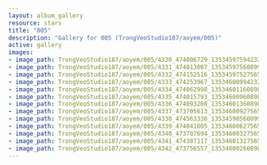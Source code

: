 ```yaml
---
layout: album_gallery
resource: stars
title: "005"
description: "Gallery for 005 (TrongVeoStudio187/aoyem/005)"
active: gallery
images:
- image_path: TrongVeoStudio187/aoyem/005/4330_474006729_1353459759423244_365437888872454504_n.jpg
- image_path: TrongVeoStudio187/aoyem/005/4331_474013007_1353459756089911_4428734766896577789_n.jpg
- image_path: TrongVeoStudio187/aoyem/005/4332_474152516_1353459752756578_7859803098202068765_n.jpg
- image_path: TrongVeoStudio187/aoyem/005/4333_474253967_1353460099423210_6241364433909054927_n.jpg
- image_path: TrongVeoStudio187/aoyem/005/4334_474062998_1353460116089875_4510996561222829005_n.jpg
- image_path: TrongVeoStudio187/aoyem/005/4335_474015793_1353460096089877_6717067271337764861_n.jpg
- image_path: TrongVeoStudio187/aoyem/005/4336_474093208_1353460136089873_8005103370283828746_n.jpg
- image_path: TrongVeoStudio187/aoyem/005/4337_473705613_1353460092756544_5097553589712231907_n.jpg
- image_path: TrongVeoStudio187/aoyem/005/4338_474563338_1353459856089901_8065475149785435728_n.jpg
- image_path: TrongVeoStudio187/aoyem/005/4339_474041605_1353460062756547_5589475140394367157_n.jpg
- image_path: TrongVeoStudio187/aoyem/005/4340_473707694_1353460032756550_5931803231624194605_n.jpg
- image_path: TrongVeoStudio187/aoyem/005/4341_474387117_1353460132756540_6547703055066267884_n.jpg
- image_path: TrongVeoStudio187/aoyem/005/4342_473756557_1353460026089884_807572040961538726_n.jpg
---
```

